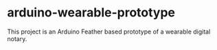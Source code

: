 # arduino-wearable-prototype
This project is an Arduino Feather based prototype of a wearable digital notary.
